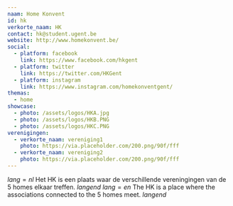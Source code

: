 ```yaml
---
naam: Home Konvent
id: hk
verkorte_naam: HK
contact: hk@student.ugent.be
website: http://www.homekonvent.be/
social:
  - platform: facebook
    link: https://www.facebook.com/hkgent
  - platform: twitter
    link: https://twitter.com/HKGent
  - platform: instagram
    link: https://www.instagram.com/homekonventgent/
themas:
  - home
showcase:
  - photo: /assets/logos/HKA.jpg
  - photo: /assets/logos/HKB.PNG
  - photo: /assets/logos/HKC.PNG
verenigingen:
  - verkorte_naam: vereniging1
    photo: https://via.placeholder.com/200.png/90f/fff
  - verkorte_naam: vereniging2
    photo: https://via.placeholder.com/200.png/90f/fff
---
```


$lang=nl$ 
Het HK is een plaats waar de verschillende vereningingen van de 5 homes elkaar treffen. 
$langend$ 
$lang=en$ 
The HK is a place where the associations connected to the 5 homes meet. 
$langend$
